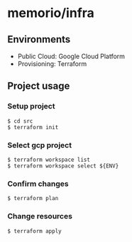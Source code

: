 # memorio/infra

## Environments
- Public Cloud: Google Cloud Platform
- Provisioning: Terraform

## Project usage
### Setup project
```
$ cd src
$ terraform init
```

### Select gcp project
```
$ terraform workspace list
$ terraform workspace select ${ENV}
```

### Confirm changes
```
$ terraform plan
```

### Change resources
```
$ terraform apply
```